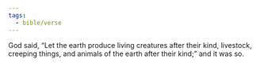 ```yaml
---
tags:
  - bible/verse
---
```

God said, “Let the earth produce living creatures after their kind, livestock, creeping things, and animals of the earth after their kind;” and it was so.